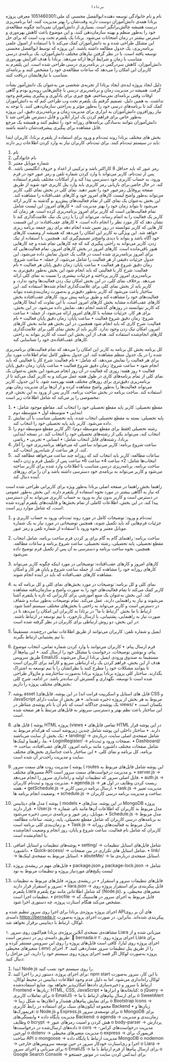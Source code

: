           				                  برنادا 
نام و نام خانوادگی توسعه دهنده:ابوالفضل محسنی
کد ملی:1051460301
معرفی پروژه برنادا
همه‌ی دانش‌آموزان دوست دارند وقت‌شان را بهتر مدیریت کنند، اما برنامه‌ریزی درست همیشه چالش‌برانگیز است. بسیاری از دانش‌آموزان نمی‌دانند چگونه مطالعه‌ی خود را به‌طور منظم و بهینه سازمان‌دهی کنند، و این موضوع باعث کاهش بهره‌وری و استرس بیشتر در زمان امتحانات می‌شود.
برنادا یک پلتفرم تحت وب است که برای حل این مشکل طراحی شده و به دانش‌آموزان کمک می‌کند تا با استفاده از اصول علمی برنامه‌ریزی، یک جدول مطالعه‌ داشته باشند. این پروژه که توسط ابوالفضل محسنی توسعه یافته است، با در نظر گرفتن نیازهای مختلف دانش‌آموزان، یک برنامه‌ی درسی متناسب با زمان و شرایط آن‌ها ارائه می‌دهد.
برنادا با هدف افزایش بهره‌وری دانش‌آموزان، کاهش سردرگمی در برنامه‌ریزی درسی طراحی شده است. این پلتفرم به کاربران این امکان را می‌دهد که ساعات مطالعه‌ی خود را مشخص کنند و برنامه‌ای متناسب با نیازهایشان دریافت کنند.

دلیل ایجاد پروژه
ایده‌ی ایجاد برنادا از تجربه‌ی شخصی من به‌عنوان یک دانش‌آموز نشأت گرفت. همیشه در مدیریت زمان و برنامه‌ریزی درسی با چالش‌هایی روبه‌رو بودم و گاهی اوقات وقتی برنامه‌ای نمی‌ساختم، هیچ چیزی برای یادآوری و پیگیری پیشرفتم وجود نداشت. به همین دلیل، تصمیم گرفتم یک پلتفرم تحت وب طراحی کنم که به دانش‌آموزان کمک کند تا برنامه‌های درسی خود را به‌طور مؤثر و به‌راحتی سازمان‌دهی کنند.
با توجه به نیاز روزافزون دانش‌آموزان به ابزاری برای مدیریت زمان و برنامه‌ریزی دقیق، این پروژه به‌طور خاص برای فراهم کردن یک ابزار آنلاین و قابل دسترس طراحی شد تا دانش‌آموزان بتوانند به‌سادگی برنامه‌های روزانه خود را تنظیم کنند و همیشه یک مرجع قابل مشاهده برای پیگیری پیشرفت‌شان داشته باشند.

بخش های مختلف برنادا
روند ثبت‌نام و ورود
برای استفاده از پلتفرم برنادا، کاربران ابتدا باید در سیستم ثبت‌نام کنند. برای ثبت‌نام، کاربران نیاز به وارد کردن اطلاعات زیر دارند:
1.  نام
2.  نام خانوادگی
3.  شماره موبایل معتبر
4.  رمز عبور که باید حداقل 8 کاراکتر باشد و ترکیبی از اعداد و حروف انگلیسی باشد.
پس از ثبت‌نام، کاربر می‌تواند با وارد کردن شماره تلفن و رمز عبور خود در فرم ورود، به حساب کاربری خود دسترسی پیدا کند و از امکانات مختلف پلتفرم استفاده کند.
در  حال حاضر،برای بازیابی رمز کاربری باید  وارد پنل کاربری خود شوید از طریق صفحه پروفایل رمزعبور خود را تغییر دهید.
نمای کلی
در بخش نمای کلی، کاربر می‌تواند به‌طور واضح لیست کارهای امروز خود و کارهای عقب‌افتاده را مشاهده کند. این بخش به‌عنوان یک نمای کلی از تمام فعالیت‌های پیش‌رو ،و گذشته به کاربر ارائه می‌شود تا بتواند زمان خود را بهتر مدیریت کند.
•   کارهای امروز: این لیست شامل تمام فعالیت‌هایی است که کاربر برای امروز برنامه‌ریزی کرده است. هر زمان که کاربر یک فعالیت را به اتمام رساند، می‌تواند آن را با زدن یک تیک علامت‌گذاری کند تا نشان دهد که کار مورد نظر را انجام داده است.
•   کارهای عقب‌افتاده: در این قسمت کار هایی که کاربر نتوانسته در روز تعیین شده انجام دهد برای روز جمعه برنامه ریزی خواهد شد.
این ویژگی به کاربر این امکان را می‌دهد که همیشه از وضعیت کارهای خود آگاه باشد و بتواند با دیدی واضح‌تر تصمیم‌گیری کند. همچنین، با استفاده از تیک زدن، کاربر می‌تواند به راحتی پیگیری کند که چه کارهایی تمام شده و چه کارهایی هنوز باقی‌مانده است.
کارهای امروز
در بخش کارهای امروز، تمام فعالیت‌هایی که برای امروز برنامه‌ریزی شده است در قالب یک جدول نمایش داده می‌شود. این جدول جزئیات دقیقی از هر فعالیت را شامل می‌شود، از جمله:
•   ساعت شروع: زمان دقیق شروع هر فعالیت
•   ساعت پایان: زمان دقیق پایان هر فعالیت
•   نام فعالیت: شرح کار یا فعالیتی که باید انجام شود
این بخش به‌طور دقیق‌تری به برنامه‌ریزی امروز کاربر پرداخته و جزئیات بیشتری را نسبت به نمای کلی ارائه می‌دهد. برخلاف نمای کلی، در این بخش امکان تیک زدن فعالیت‌ها وجود ندارد، و کاربر باید از بخش نمای کلی برای علامت‌گذاری انجام شده‌ها استفاده کند. این ساختار باعث می‌شود که کاربر به‌طور دقیق‌تر و به‌صورت زمان‌بندی‌شده بتواند فعالیت‌های خود را مشاهده کند و طبق برنامه پیش برود.
کارهای عقب‌افتاده
بخش کارهای عقب‌افتاده مشابه بخش کارهای امروز است، با این تفاوت که اینجا کارهایی که کاربر نتوانسته در روزهای گذشته انجام دهد، نمایش داده می‌شود. در این بخش، برای هر کار، جزئیات مشابه با کارهای امروز ارائه می‌شود، از جمله:
•   ساعت شروع: زمان دقیق شروع فعالیت
•   ساعت پایان: زمان دقیق پایان فعالیت
•   نام فعالیت: شرح کاری که باید انجام شود
همچنین، در این بخش هم مانند بخش کارهای امروز، امکان تیک زدن وجود ندارد. کاربر باید از بخش نمای کلی برای علامت‌گذاری کارهای انجام‌شده استفاده کند. هدف از این بخش این است که کاربر بتواند به راحتی کارهای عقب‌افتاده‌ی خود را شناسایی کند.

کل برنامه
بخش کل برنامه به کاربر این امکان را می‌دهد که تمام فعالیت‌های برنامه‌ریزی شده را در یک جدول منظم مشاهده کند. این جدول به‌طور کامل تمام اطلاعات مورد نیاز برای هر فعالیت را نمایش می‌دهد، که شامل:
•   نام فعالیت: شرح کار یا فعالیتی که باید انجام شود
•   ساعت شروع: زمان دقیق شروع فعالیت
•   ساعت پایان: زمان دقیق پایان فعالیت
•   روز هفته: روزی که فعالیت در آن روز انجام می‌شود
این بخش به‌عنوان یک نمای کلی از تمام برنامه‌های کاری در طول هفته عمل می‌کند و به کاربر کمک می‌کند تا از برنامه‌ریزی دقیق‌تری برای روزهای مختلف هفته بهره‌مند شود. با این جدول، کاربر می‌تواند فعالیت‌ها را به‌طور واضح مشاهده کرده و از آن‌ها برای مدیریت زمان بهتر استفاده کند.
ساخت برنامه
در بخش ساخت برنامه، کاربر پس از ورود به این بخش، فرم مخصوصی را پر می‌کند که شامل اطلاعات زیر است:
1.  مقطع تحصیلی: کاربر باید مقطع تحصیلی خود را انتخاب کند. مقاطع موجود شامل:
•   ابتدایی
•   متوسطه اول
•   متوسطه دوم
2.  پایه تحصیلی: بسته به مقطع تحصیلی انتخاب شده، پایه تحصیلی متناسب با آن نمایش داده می‌شود. کاربر باید پایه تحصیلی خود را انتخاب کند.
3.  رشته تحصیلی (فقط برای مقطع متوسطه دوم): اگر کاربر مقطع متوسطه دوم را انتخاب کند، می‌تواند یکی از رشته‌های تحصیلی خود را انتخاب کند. در نسخه ابتدایی برنادا، رشته‌های قابل انتخاب شامل:
•   انسانی
•   تجربی
•   ریاضی
4.  ساعت شروع برنامه: کاربر می‌تواند ساعتی که می‌خواهد برنامه‌ریزی خود را آغاز کند، از هر ساعت از شبانه‌روز انتخاب کند.
5.  ساعات مطالعه: کاربر باید انتخاب کند که روزانه چند ساعت می‌خواهد مطالعه کند. انتخاب‌ها شامل:
2•  ساعت
4•  ساعت
6•  ساعت
پس از تکمیل فرم و زدن دکمه ساخت برنامه، برنامه‌ریزی درسی متناسب با اطلاعات وارد شده برای کاربر ساخته می‌شود و کاربر می‌تواند به برنامه‌ی خود دسترسی داشته باشد و آن را برای روزهای آینده دنبال کند.

راهنما
بخش راهنما در صفحه اصلی برنادا به‌طور ویژه برای کاربرانی طراحی شده است که نیاز به آگاهی بیشتر در مورد نحوه استفاده از پلتفرم دارند. این بخش به‌طور عمومی در دسترس است و کاربر بدون نیاز به ورود به حساب کاربری می‌تواند به آن دسترسی پیدا کند. در این بخش، اطلاعات کاملی از تمام بخش‌ها و قابلیت‌های پلتفرم آورده شده است، که شامل موارد زیر است:
1.  ثبت‌نام و ورود: توضیحات کامل در مورد روند ثبت‌نام، ورود به حساب کاربری و جزئیات فرم‌هایی که باید تکمیل شوند، همچنین توضیحاتی در مورد نیاز به یک شماره موبایل معتبر و نحوه ورود با استفاده از شماره تلفن و رمز عبور.
2.  ساخت برنامه: راهنمای گام به گام برای پر کردن فرم ساخت برنامه، شامل انتخاب مقطع تحصیلی، پایه تحصیلی، رشته تحصیلی، ساعت شروع برنامه و ساعات مطالعه. همچنین، نحوه ساخت برنامه و دسترسی به آن پس از تکمیل فرم توضیح داده می‌شود.
3.  کارهای امروز و کارهای عقب‌افتاده: توضیحاتی در مورد اینکه چگونه کاربر می‌تواند کارهای روزانه خود را مشاهده کند، از جمله ساعت شروع و پایان هر کار و امکان مشاهده کارهای عقب‌افتاده که باید در آینده انجام شوند.
4.  نمای کلی و کل برنامه: توضیحات در مورد بخش‌های نمای کلی و کل برنامه که به کاربر کمک می‌کند تا تمام فعالیت‌های خود را به صورت واضح و سازمان‌یافته مشاهده کند.
این بخش به‌عنوان یک منبع آموزشی برای کاربرانی که تازه با پلتفرم آشنا می‌شوند و نیاز به راهنمایی دارند، عمل می‌کند. تمام توضیحات به‌طور ساده و شفاف در دسترس است و کاربر می‌تواند به راحتی با بخش‌های مختلف سیستم آشنا شود.
ارتباط با ما
بخش "ارتباط با ما" در برنادا به کاربران این امکان را می‌دهد تا در صورت نیاز به راهنمایی، پشتیبانی، یا ارسال بازخورد، با تیم توسعه در ارتباط باشند.
در این بخش، دو روش ارتباطی برای کاربران در نظر گرفته شده است:
1.  ایمیل و شماره تلفن: کاربران می‌توانند از طریق اطلاعات تماس درج‌شده، مستقیماً با تیم پشتیبانی ارتباط بگیرند.
2.  فرم ارسال پیام:
•   کاربران می‌توانند با وارد کردن شماره تماس، انتخاب موضوع پیام، و نوشتن توضیحات، درخواست یا مشکل خود را ارسال کنند.
•   این پیام‌ها از طریق سرویس EmailJS مستقیماً به صندوق ورودی ایمیل برنادا ارسال می‌شوند.
هدف از این بخش، فراهم کردن یک راه ارتباطی سریع و کارآمد برای کاربران است تا بتوانند مشکلات خود را مطرح کنند یا نظراتشان را با تیم توسعه به اشتراک بگذارند.
ساختار کلی پروژه برنادا
پروژه برنادا به‌صورت ساختارمند و ماژولار طراحی شده است تا توسعه، نگهداری و گسترش آن ساده‌تر باشد. در ادامه، شرح کلی بخش‌های مختلف پروژه را داریم:

1. پوشه  asset )فایل های استایل و اسکریپت فرانت اند(
در این پوشه، فایل‌های CSS و JavaScript مربوط به هر بخش از پروژه ذخیره شده‌اند.
•   هر بخش از سایت دارای یک پوشه‌ی جداگانه است که نام آن با نام پوشه‌ی متناظر در views/ یکسان است.
•   این ساختار باعث نظم بهتر و دسترسی سریع‌تر به فایل‌های مرتبط با هر صفحه شده است.

2. پوشه ) فایل های HTML پروژه (views 
•   تمامی فایل‌های HTML در این پوشه قرار دارند.
•   ساختار داخلی این پوشه شامل چندین زیرپوشه است که هرکدام مربوط به یک بخش از سایت می‌باشند:
•   landing/ → شامل صفحه‌ی اصلی سایت، درباره‌ی ما، راهنما و لینک‌ها.
•   LoginRegister/ → صفحات ورود و ثبت‌نام.
•   Dashboard/ → شامل صفحات مختلف داشبورد مانند برنامه امروز، کارهای عقب‌افتاده، ساخت برنامه، کل برنامه و نمای کلی.
•   این ساختار باعث جداسازی بخش‌های مختلف سایت و مدیریت راحت‌تر آن شده است.

3. پوشه ) مدیریت روت های سمت سرور ( routes 
این پوشه شامل فایل‌های مربوط به مسیرهای مختلف API و مدیریت درخواست‌های سمت سرور است.
•   server.js → فایل اصلی سرور که تنظیمات اولیه و راه‌اندازی سرور را انجام می‌دهد.
•   auth.js → مدیریت ورود و ثبت‌نام کاربران.
•   agenda.js → ریست کردن وظایف در اول هر هفته.
•   getSchedule.js →  ارسال برنامه درسی کاربر.
•   task.js → مدیریت تغییر وضعیت انجام برنامه ها.
•   schedule.js → ساخت و مدیریت برنامه درسی کاربران.

4. پوشه ) مدل های دیتابیس  ( models 
•   در این پوشه، مدل‌های MongoDB پروژه قرار دارند.
•   User.js → مدل مربوط به کاربران که اطلاعات آن‌ها مانند نام، شماره موبایل، رمز عبور و برنامه‌ی درسی ذخیره می‌شود.
•   Schedule.js → مدل مربوط به برنامه‌های درسی کاربران که شامل مقطع تحصیلی، پایه، رشته، ساعات مطالعه، و زمان‌بندی کلی برنامه است.
•   Task.js → مدل مربوط به فعالیت‌های روزانه کاربران که شامل نام فعالیت، ساعت شروع و پایان، روز انجام و وضعیت انجام‌شده یا انجام‌نشده است.

5. پوشه‌های تنظیمات و استایل اضافی
•   setting/ → شامل فایل‌های استایل تنظیمات داشبورد.
•   Quick-access/ → شامل استایل های تکراری در بین صفحات.
•   link/ → استایل مربوط به صفحه‌ی لینک‌ها.
•   abuteMe/ → استایل صفحه‌ی درباره‌ی ما.

6. فایل‌های مهم در ریشه‌ی پروژه
•   package.json و package-lock.json → شامل لیست پکیج‌های موردنیاز پروژه و تنظیمات مربوط به نود

7. فایل‌های تنظیمات سرور و استقرار
•   در ریشه‌ی پروژه، فایل‌های مربوط به تنظیمات سرور و استقرار قرار دارند:
•   liara.json → فایل پیکربندی برای استقرار پروژه روی پلتفرم Liara که شامل اطلاعاتی مانند نوع پلتفرم (Node.js)، متغیرهای محیطی، و تنظیمات اجرا است.
•   procfile → فایل مربوط به اجرای سرور در هاستینگ که مشخص می‌کند هنگام استارت پروژه، چه دستوری اجرا شود.

اجرای پروژه
پروژه‌ی برنادا برای اجرا روی سرور تنظیم شده و APIهای آن بر روی دامنه‌ی https://bernada.ir پیکربندی شده‌اند. بنابراین، در صورت اجرای پروژه به‌صورت لوکال، ارتباط با دیتابیس برقرار نخواهد شد.

۱. مشاهده‌ی نسخه‌ی آنلاین
پروژه‌ی برنادا هم‌اکنون روی سرور Liara میزبانی شده و از طریق دامنه‌ی زیر در دسترس است:
🔗 bernada.ir
۲. اجرای پروژه روی Liara
برای اجرای پروژه روی لیارا، کافی است فایل‌های پروژه را روی این سرویس مستقر کرده و متغیرهای محیطی (.env) را از طریق پنل تنظیمات سرور مقداردهی کنید.
۳. اجرای پروژه به‌صورت لوکال
اگر قصد اجرای پروژه روی سیستم خود را دارید، این مراحل را دنبال کنید:
1.  ابتدا Node.js را روی سیستم خود نصب کنید.
2.  برای اجرای پروژه، دستور زیر را اجرا کنید:
npm start
با این کار، سرور به‌صورت لوکال راه‌اندازی می‌شود. اما به دلیل عدم وجود اطلاعات دیتابیس در محیط لوکال، ارتباط با سرور و ذخیره‌سازی داده‌ها امکان‌پذیر نخواهد بود.
منابع استفاده‌شده
Frontend
•   زبان‌ها: HTML, CSS, JavaScript
•   کتابخانه‌ها و ابزارها:
o   jQuery → برای تعاملات کاربری
o   EmailJS → برای ارسال پیام‌های ارتباط با ما
o   SweetAlert → برای نمایش پیام‌های هشدار و اعلان‌ها به شکل زیبا
o   Bootstrap Icons → مجموعه آیکون‌های سبک برای استفاده در رابط کاربری
Backend
•   زبان‌ها و فریمورک‌ها:
o   Node.js و Express.js برای توسعه‌ی سرور
o   MongoDB برای مدیریت پایگاه داده
•   وابستگی‌های Backend:
o   agenda → زمان‌بندی و مدیریت وظایف
o   bcrypt → هش کردن و امنیت رمزهای عبور
o   body-parser → پردازش داده‌های ارسال‌شده در درخواست‌ها
o   cors → مدیریت درخواست‌های کراس-اورجین
o   dotenv → مدیریت متغیرهای محیطی
o   express → فریمورک برای ساخت API
o   mongoose → مدیریت ارتباط با پایگاه داده MongoDB
o   nodemon → اجرا و ری‌استارت خودکار سرور در حین توسعه
سرویس‌های خارجی
o   Liara → برای میزبانی و اجرای سرور
o   EmailJS → برای ارسال پیام‌ها از فرم ارتباط با ما
o   Google Search Console → برای ایندکس کردن سایت در موتور جستجو

